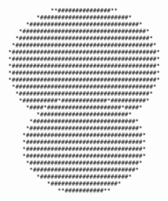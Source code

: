 			             			 **###############**
						         *#########################*
						      *###############################*
						    *###################################*
						   *#####################################*
						  *#######################################*
						 *#########################################*
						 *#########################################*
						 *#########################################*
						 *#########################################*
						 *#########################################*
						  *#######################################*
						   *#####################################*
						    *##########*#############*##########*
						      *####*#####################*####*
						         *#########################*
						       *#############################*
						      *###############################*
						     *#################################*
						     *#################################*
						     *#################################*
						     *#################################*
						      *###############################*
						       *#############################*
						         *#########################*
						            *###################*
						               **###########**
			